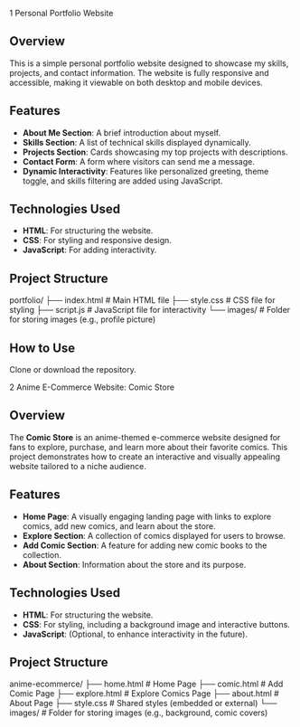 1 Personal Portfolio Website

## Overview
This is a simple personal portfolio website designed to showcase my skills, projects, and contact information. The website is fully responsive and accessible, making it viewable on both desktop and mobile devices.

## Features
- **About Me Section**: A brief introduction about myself.
- **Skills Section**: A list of technical skills displayed dynamically.
- **Projects Section**: Cards showcasing my top projects with descriptions.
- **Contact Form**: A form where visitors can send me a message.
- **Dynamic Interactivity**: Features like personalized greeting, theme toggle, and skills filtering are added using JavaScript.

## Technologies Used
- **HTML**: For structuring the website.
- **CSS**: For styling and responsive design.
- **JavaScript**: For adding interactivity.

## Project Structure
portfolio/ ├── index.html # Main HTML file ├── style.css # CSS file for styling ├── script.js # JavaScript file for interactivity └── images/ # Folder for storing images (e.g., profile picture)


## How to Use
 Clone or download the repository.



2 Anime E-Commerce Website: Comic Store

## Overview
The **Comic Store** is an anime-themed e-commerce website designed for fans to explore, purchase, and learn more about their favorite comics. This project demonstrates how to create an interactive and visually appealing website tailored to a niche audience.

## Features
- **Home Page**: A visually engaging landing page with links to explore comics, add new comics, and learn about the store.
- **Explore Section**: A collection of comics displayed for users to browse.
- **Add Comic Section**: A feature for adding new comic books to the collection.
- **About Section**: Information about the store and its purpose.

## Technologies Used
- **HTML**: For structuring the website.
- **CSS**: For styling, including a background image and interactive buttons.
- **JavaScript**: (Optional, to enhance interactivity in the future).

## Project Structure
anime-ecommerce/ ├── home.html # Home Page ├── comic.html # Add Comic Page ├── explore.html # Explore Comics Page ├── about.html # About Page ├── style.css # Shared styles (embedded or external) └── images/ # Folder for storing images (e.g., background, comic covers)



